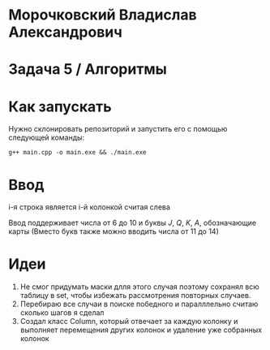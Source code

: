 # Морочковский Владислав Александрович
# Задача 5 / Алгоритмы


# Как запускать

Нужно склонировать репозиторий и запустить его с помощью следующей команды:

```
g++ main.cpp -o main.exe && ./main.exe
```

# Ввод

i-я строка является i-й колонкой считая слева

Ввод поддерживает числа от 6 до 10 и буквы $J$, $Q$, $K$, $A$, обозначающие карты (Вместо букв также можно вводить числа от 11 до 14)

# Идеи

1. Не смог придумать маски длля этого случая поэтому сохранял всю таблицу в set, чтобы избежать рассмотрения повторных случаев.
2. Перебираю все случаи в поиске победного и паралллельно считаю сколько шагов я сделал
3. Создал класс Column, который отвечает за каждую колонку и выполняет перемещения других колонок и удаление уже собранных колонок